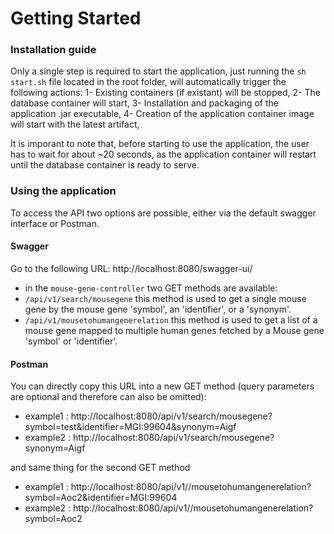 # Getting Started

###  Installation guide
Only a single step is required to start the application, just running the `sh start.sh` file located in the root folder, will automatically trigger the following actions: 
1- Existing containers (if existant) will be stopped, 
2- The database container will start,
3- Installation and packaging of the application .jar executable,
4- Creation of the application container image will start with the latest artifact,

It is imporant to note that, before starting to use the application, the user has to wait for about ~20 seconds, as the application container will restart until the database container is ready to serve. 

### Using the application

To access the API two options are possible, either via the default swagger interface or Postman.

#### Swagger

Go to the following URL: http://localhost:8080/swagger-ui/
- in the `mouse-gene-controller` two GET methods are available: 
- `/api/v1/search/mousegene` this method is used to get a single mouse gene by the mouse gene 'symbol', an 'identifier', or a 'synonym'.
- `/api/v1/mousetohumangenerelation` this method is used to get a list of a mouse gene mapped to multiple human genes fetched by a Mouse gene 'symbol' or 'identifier'.

#### Postman

You can directly copy this URL into a new GET method (query parameters are optional and therefore can also be omitted): 
- example1 : http://localhost:8080/api/v1/search/mousegene?symbol=test&identifier=MGI:99604&synonym=Aigf
- example2 : http://localhost:8080/api/v1/search/mousegene?synonym=Aigf

and same thing for the second GET method

- example1 : http://localhost:8080/api/v1//mousetohumangenerelation?symbol=Aoc2&identifier=MGI:99604
- example2 : http://localhost:8080/api/v1//mousetohumangenerelation?symbol=Aoc2
